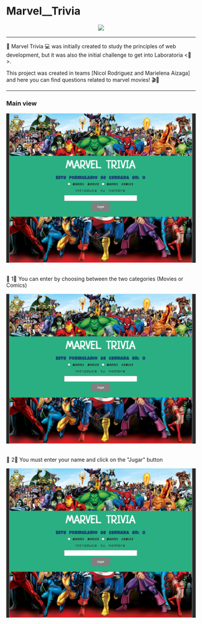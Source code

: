 # Marvel__Trivia

<div align="center">
    <img src="https://i.blogs.es/270d91/personajes-de-stan-lee/1366_2000.jpg" width="800">
</div>

***
🧩 Marvel Trivia 💻 was initially created to study the principles of web development, but it was also the initial challenge to get into Laboratoria &lt;💛>. 

This project was created in teams [Nicol Rodriguez and Marielena Aizaga] and here you can find questions related to marvel movies! 🎬🎥

***
<h3>Main view</h3>
<div align="center">
    <img src="./images/marvel_trivia.PNG" width="800">
</div>
<br>
<p>📍 1⃣ You can enter by choosing between the two categories (Movies or Comics)</p>
<div align="center">
    <img src="./images/marvel_trivia.PNG" width="800">
</div>
<br>
<p>📍 2⃣ You must enter your name and click on the "Jugar" button</p>
<div align="center">
    <img src="./images/marvel_trivia.PNG" width="800">
</div>




